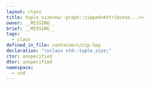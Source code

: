 ```yaml
---
layout: class
title: tuple_size<nw::graph::zipped<Attributes...>>
owner: __MISSING__
brief: __MISSING__
tags:
  - class
defined_in_file: containers/zip.hpp
declaration: "\nclass std::tuple_size;"
ctor: unspecified
dtor: unspecified
namespace:
  - std
---
```


